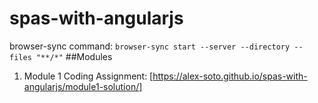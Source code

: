 # spas-with-angularjs
browser-sync command: `browser-sync start --server --directory --files "**/*"`
##Modules
1. Module 1 Coding Assignment: [https://alex-soto.github.io/spas-with-angularjs/module1-solution/]

